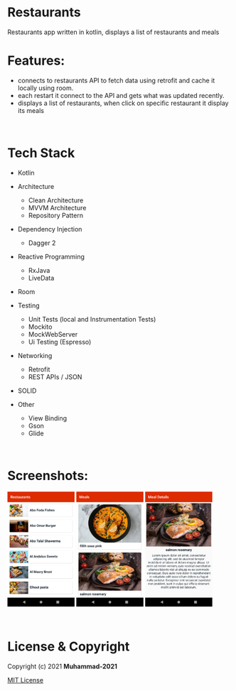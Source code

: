 # Restaurants
Restaurants app written in kotlin, displays a list of restaurants and meals

# Features:
- connects to restaurants API to fetch data using retrofit and cache it locally using room.
- each restart it connect to the API and gets what was updated recently.
- displays a list of restaurants, when click on specific restaurant it display its meals 

<br />

# Tech Stack

- Kotlin

- Architecture
    - Clean Architecture
    - MVVM Architecture
    - Repository Pattern

- Dependency Injection
    - Dagger 2

- Reactive Programming
    - RxJava
    - LiveData
 
- Room
    
- Testing
    - Unit Tests (local and Instrumentation Tests)
    - Mockito
    - MockWebServer
    - Ui Testing (Espresso)
    
- Networking
    - Retrofit
    - REST APIs / JSON

- SOLID

- Other
    - View Binding
    - Gson
    - Glide

<br />

# Screenshots:

<p float="left">
  <img src="screenshots/restaurants.png" width="30%" />
  <img src="screenshots/meals.png" width="30%" />
  <img src="screenshots/meal-details.png" width="30%" /> 
</p>
<br />

# License & Copyright
Copyright (c) 2021 **Muhammad-2021**

 [MIT License](LICENSE)
